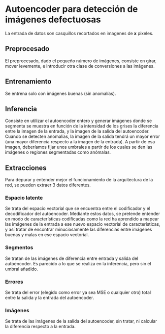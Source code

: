 # Autoencoder para detección de imágenes defectuosas
La entrada de datos son casquillos recortados en imagenes de __x__ pixeles.

## Preprocesado
El preprocesado, dado el pequeño número de imágenes, consiste en girar, mover levemente, e introducir otra clase de conversiones a las imágenes.

## Entrenamiento
Se entrena solo con imágenes buenas (sin anomalías).

## Inferencia
Consiste en utilizar el autoencoder entero y generar imágenes donde se segmenta se muestra en función de la intensidad de los grises la diferencia entre la imagen de la entrada, y la imagen de la salida del autoencoder. Cuando se detecten anomalías, la imagen de la salida tendrá un mayor error (una mayor diferencia respecto a la imagen de la entrada).
A partir de esa imagen, deberíamos fijar unos umbrales a partir de los cuales se den las imágenes o regiones segmentadas como anómalas.

## Extracciones
Para depurar y entender mejor el funcionamiento de la arquitectura de la red, se pueden extraer 3 datos diferentes.

### Espacio latente
Se trata del espacio vectorial que se encuentra entre el codificador y el decodificador del autoencoder. Mediante estos datos, se pretende entender en modo de características codificadas como la red ha aprendido a mapear las imágenes de la entrada a ese nuevo espacio vectorial de características, y así tratar de encontrar minuciosamente las diferencias entre imágenes buenas y malas en ese espacio vectorial.

### Segmentos
Se tratan de las imágenes de diferencia entre entrada y salida del autoencoder. Es parecido a lo que se realiza en la inferencia, pero sin el umbral añadido.

### Errores
Se trata del error (elegido como error ya sea MSE o cualquier otro) total entre la salida y la entrada del autoencoder.

### Imágenes
Se trata de las imágenes de la salida del autoencoder, sin tratar, ni calcular la diferencia respecto a la entrada.




